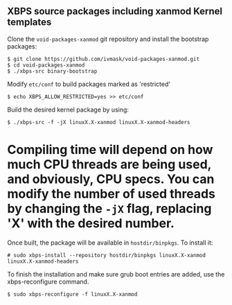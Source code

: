 ## XBPS source packages including xanmod Kernel templates


Clone the `void-packages-xanmod` git repository and install the bootstrap packages:

```
$ git clone https://github.com/ivmask/void-packages-xanmod.git
$ cd void-packages-xanmod
$ ./xbps-src binary-bootstrap
```

Modify `etc/conf` to build packages marked as 'restricted'

```
$ echo XBPS_ALLOW_RESTRICTED=yes >> etc/conf
```

Build the desired kernel package by using:
```
$ ./xbps-src -f -jX linuxX.X-xanmod linuxX.X-xanmod-headers
```
# Compiling time will depend on how much CPU threads are being used, and obviously, CPU specs. You can modify the number of used threads by changing the ```-jX``` flag, replacing 'X' with the desired number.

Once built, the package will be available in `hostdir/binpkgs`. To install it:

```
# sudo xbps-install --repository hostdir/binpkgs linuxX.X-xanmod linuxX.X-xanmod-headers
```
To finish the installation and make sure grub boot entries are added, use the xbps-reconfigure command.

```
$ sudo xbps-reconfigure -f linuxX.X-xanmod
```
